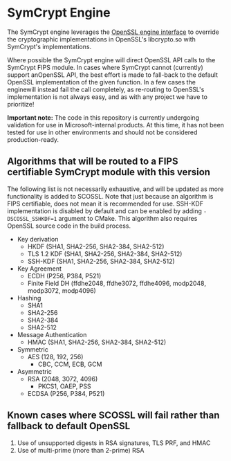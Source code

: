 
# SymCrypt Engine
The SymCrypt engine leverages the [OpenSSL engine interface](https://www.openssl.org/docs/man1.0.2/man3/engine.html) to override the 
cryptographic implementations in OpenSSL's libcrypto.so with SymCrypt's implementations. 

Where possible the SymCrypt engine will direct OpenSSL API calls to the SymCrypt FIPS module. In cases where SymCrypt cannot (currently) 
support anOpenSSL API, the best effort is made to fall-back to the default OpenSSL implementation of the given function. In a few cases 
the enginewill instead fail the call completely, as re-routing to OpenSSL's implementation is not always easy, and as with any project 
we have to prioritize!

**Important note:** The code in this repository is currently undergoing validation for use in Microsoft-internal products. At this time, it
has not been tested for use in other environments and should not be considered production-ready.

## Algorithms that will be routed to a FIPS certifiable SymCrypt module with this version

The following list is not necessarily exhaustive, and will be updated as more functionality is added to SCOSSL.
Note that just because an algorithm is FIPS certifiable, does not mean it is recommended for use. SSH-KDF implementation is disabled by default and can be enabled by adding `-DSCOSSL_SSHKDF=1` argument to CMake. This algorithm also requires OpenSSL source code in the build process.

 + Key derivation
   + HKDF (SHA1, SHA2-256, SHA2-384, SHA2-512)
   + TLS 1.2 KDF (SHA1, SHA2-256, SHA2-384, SHA2-512)
   + SSH-KDF (SHA1, SHA2-256, SHA2-384, SHA2-512)
 + Key Agreement
   + ECDH (P256, P384, P521)
   + Finite Field DH (ffdhe2048, ffdhe3072, ffdhe4096, modp2048, modp3072, modp4096)
 + Hashing
   + SHA1
   + SHA2-256
   + SHA2-384
   + SHA2-512
 + Message Authentication
   + HMAC (SHA1, SHA2-256, SHA2-384, SHA2-512)
 + Symmetric
   + AES (128, 192, 256)
     + CBC, CCM, ECB, GCM
 + Asymmetric
   + RSA (2048, 3072, 4096)
     + PKCS1, OAEP, PSS
   + ECDSA (P256, P384, P521)

## Known cases where SCOSSL will fail rather than fallback to default OpenSSL

1. Use of unsupported digests in RSA signatures, TLS PRF, and HMAC
2. Use of multi-prime (more than 2-prime) RSA